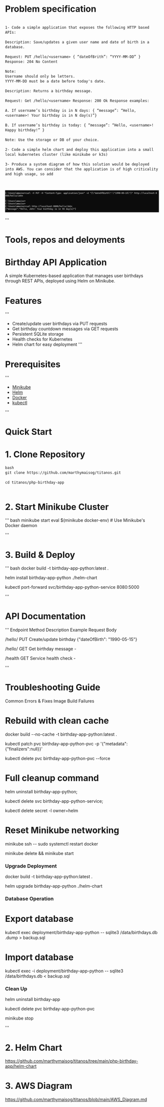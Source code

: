 
# Problem specification

```

1- Code a simple application that exposes the following HTTP based APIs: 

Description: Save/updates a given user name and date of birth in a database. 

Request: PUT /hello/<username> { “dateOfBrith”: “YYYY-MM-DD” } Response: 204 No Content 

Note: 
Username should only be letters. 
YYYY-MM-DD must be a date before today's date. 

Description: Returns a birthday message. 

Request: Get /hello/<username> Response: 200 Ok Response examples: 

A. If username’s birthday is in N days: { “message”: “Hello, <username>! Your birthday is in N day(s)”} 

B. If username’s birthday is today: { “message”: “Hello, <username>! Happy birthday!” } 

Note: Use the storage or DB of your choice. 

2- Code a simple helm chart and deploy this application into a small local kubernetes cluster (like minikube or k3s) 

3- Produce a system diagram of how this solution would be deployed into AWS. You can consider that the application is of high criticality and high usage, so add



```
![Birthday](./images/birthday.png)

'''
# Tools, repos and deloyments 

# Birthday API Application

A simple Kubernetes-based application that manages user birthdays through REST APIs, deployed using Helm on Minikube.

# Features
'''
- Create/update user birthdays via PUT requests
- Get birthday countdown messages via GET requests
- Persistent SQLite storage
- Health checks for Kubernetes
- Helm chart for easy deployment
'''
# Prerequisites
'''
- [Minikube](https://minikube.sigs.k8s.io/docs/start/)
- [Helm](https://helm.sh/docs/intro/install/)
- [Docker](https://docs.docker.com/get-docker/)
- [kubectl](https://kubernetes.io/docs/tasks/tools/)

'''
# Quick Start

# 1. Clone Repository
```
bash
git clone https://github.com/marthymaisog/titanos.git

cd titanos/php-birthday-app


```

# 2. Start Minikube Cluster
'''
bash
minikube start
eval $(minikube docker-env)  # Use Minikube's Docker daemon

'''

# 3. Build & Deploy
'''
bash
docker build -t birthday-app-python:latest .

helm install birthday-app-python ./helm-chart

kubectl port-forward svc/birthday-app-python-service 8080:5000

'''

# API Documentation
'''
Endpoint	Method	Description	Example Request Body

/hello/<name>	PUT	Create/update birthday	{"dateOfBirth": "1990-05-15"}

/hello/<name>	GET	Get birthday message	-

/health	GET	Service health check	-


'''

# Troubleshooting Guide
Common Errors & Fixes
Image Build Failures

# Rebuild with clean cache
docker build --no-cache -t birthday-app-python:latest .

kubectl patch pvc birthday-app-python-pvc -p '{"metadata":{"finalizers":null}}'

kubectl delete pvc birthday-app-python-pvc --force

# Full cleanup command
helm uninstall birthday-app-python; 

kubectl delete svc birthday-app-python-service; 

kubectl delete secret -l owner=helm

# Reset Minikube networking
minikube ssh -- sudo systemctl restart docker

minikube delete && minikube start

### Upgrade Deployment
docker build -t birthday-app-python:latest .

helm upgrade birthday-app-python ./helm-chart

### Database Operation 

# Export database
kubectl exec deployment/birthday-app-python -- sqlite3 /data/birthdays.db .dump > backup.sql

# Import database
kubectl exec -i deployment/birthday-app-python -- sqlite3 /data/birthdays.db < backup.sql

### Clean Up

helm uninstall birthday-app

kubectl delete pvc birthday-app-python-pvc

minikube stop

'''

# 2. Helm Chart 

https://github.com/marthymaisog/titanos/tree/main/php-birthday-app/helm-chart

# 3. AWS Diagram

 https://github.com/marthymaisog/titanos/blob/main/AWS_Diagram.md


